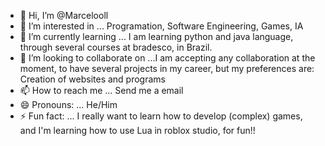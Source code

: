 - 👋 Hi, I’m @Marcelooll
- 👀 I’m interested in ... Programation, Software Engineering, Games, IA
- 🌱 I’m currently learning ... I am learning python and java language, through several courses at bradesco, in Brazil.
- 💞️ I’m looking to collaborate on ...I am accepting any collaboration at the moment, to have several projects in my career, but my preferences are: Creation of websites and programs
- 📫 How to reach me ... Send me a email
- 😄 Pronouns: ... He/Him
- ⚡ Fun fact: ... I really want to learn how to develop (complex) games, and I'm learning how to use Lua in roblox studio, for fun!!

<!---
Marcelooll/Marcelooll is a ✨ special ✨ repository because its `README.md` (this file) appears on your GitHub profile.
You can click the Preview link to take a look at your changes.
--->
